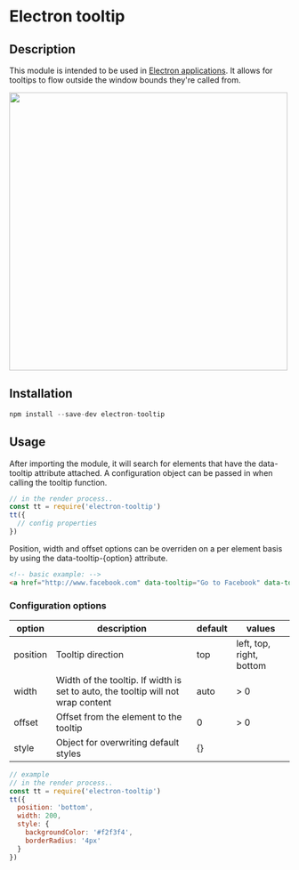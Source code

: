 # Electron tooltip

## Description

This module is intended to be used in [Electron applications](https://electron.atom.io/). It allows for tooltips to flow outside the window bounds they're called from.

<img src="https://raw.githubusercontent.com/mdings/electron-tooltip/master/sample.gif" width="500" />

## Installation

```javascript
npm install --save-dev electron-tooltip
```

## Usage
After importing the module, it will search for elements that have the data-tooltip attribute attached. A configuration object can be passed in when calling the tooltip function.

```javascript
// in the render process..
const tt = require('electron-tooltip')
tt({
  // config properties
})
```
Position, width and offset options can be overriden on a per element basis by using the data-tooltip-{option} attribute.

```html
<!-- basic example: -->
<a href="http://www.facebook.com" data-tooltip="Go to Facebook" data-tooltip-position="bottom"></a>
```

### Configuration options

|option|description|default|values|
|---|---|---|---|
|position|Tooltip direction|top|left, top, right, bottom|
|width|Width of the tooltip. If width is set to auto, the tooltip will not wrap content|auto|> 0|
|offset|Offset from the element to the tooltip|0|> 0|
|style|Object for overwriting default styles|{}||

```javascript
// example
// in the render process..
const tt = require('electron-tooltip')
tt({
  position: 'bottom',
  width: 200,
  style: {
    backgroundColor: '#f2f3f4',
    borderRadius: '4px'
  }
})
